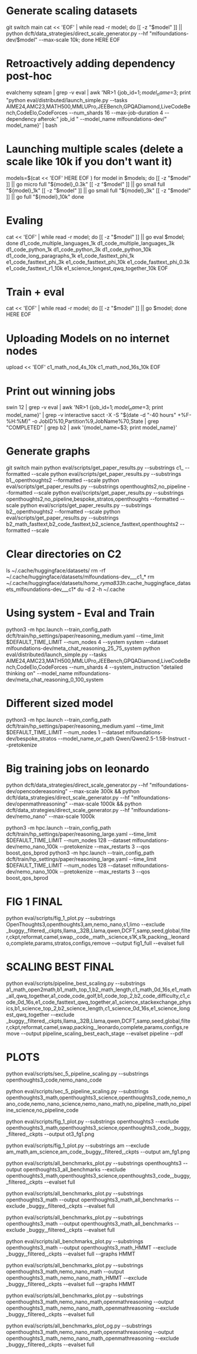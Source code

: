 # Generate scaling datasets
git switch main
cat << 'EOF' | while read -r model; do [[ -z "$model" ]] || python dcft/data_strategies/direct_scale_generator.py --hf "mlfoundations-dev/$model" --max-scale 10k; done
HERE
EOF

# Retroactively adding dependency post-hoc
evalchemy
sqteam | grep -v eval | awk 'NR>1 {job_id=$1; model_name=$3; print "python eval/distributed/launch_simple.py --tasks AIME24,AMC23,MATH500,MMLUPro,JEEBench,GPQADiamond,LiveCodeBench,CodeElo,CodeForces --num_shards 16 --max-job-duration 4 --dependency afterok:" job_id " --model_name mlfoundations-dev/" model_name}' | bash

# Launching multiple scales (delete a scale like 10k if you don't want it)
models=$(cat << 'EOF'
HERE
EOF
)
for model in $models; do
  [[ -z "$model" ]] || go micro full "${model}_0.3k"
  [[ -z "$model" ]] || go small full "${model}_1k"
  [[ -z "$model" ]] || go small full "${model}_3k"
  [[ -z "$model" ]] || go full "${model}_10k"
done


# Evaling
cat << 'EOF' | while read -r model; do [[ -z "$model" ]] || go eval $model; done
d1_code_multiple_languages_1k
d1_code_multiple_languages_3k
d1_code_python_1k
d1_code_python_3k
d1_code_python_10k
d1_code_long_paragraphs_1k
e1_code_fasttext_phi_1k
e1_code_fasttext_phi_3k
e1_code_fasttext_phi_10k
e1_code_fasttext_phi_0.3k
e1_code_fasttext_r1_10k
e1_science_longest_qwq_together_10k
EOF

# Train + eval 
cat << 'EOF' | while read -r model; do [[ -z "$model" ]] || go $model; done
HERE
EOF

# Uploading Models on no internet nodes
upload << 'EOF'
c1_math_nod_4s_10k
c1_math_nod_16s_10k
EOF

# Print out winning jobs
swin 12 | grep -v eval | awk 'NR>1 {job_id=$1; model_name=$3; print model_name}' | grep -v interactive
sacct -X -S "$(date -d "-40 hours" +%F-%H:%M)" -o JobID%10,Partition%9,JobName%70,State | grep "COMPLETED" | grep b2 | awk '{model_name=$3; print model_name}'

# Generate graphs
git switch main
python eval/scripts/get_paper_results.py --substrings c1_ --formatted --scale
python eval/scripts/get_paper_results.py --substrings b1_,openthoughts2 --formatted --scale
python eval/scripts/get_paper_results.py --substrings openthoughts2,no_pipeline --formatted --scale
python eval/scripts/get_paper_results.py --substrings openthoughts2,no_pipeline,bespoke_stratos,openthoughts --formatted --scale
python eval/scripts/get_paper_results.py --substrings b2_,openthoughts2 --formatted --scale
python eval/scripts/get_paper_results.py --substrings b2_math_fasttext,b2_code_fasttext,b2_science_fasttext,openthoughts2 --formatted --scale 

# Clear directories on C2 
ls ~/.cache/huggingface/datasets/
rm -rf ~/.cache/huggingface/datasets/mlfoundations-dev___c1_*
rm  ~/.cache/huggingface/datasets/_home_ryma833h_.cache_huggingface_datasets_mlfoundations-dev___c1*
du -d 2 -h ~/.cache

# Using system - Eval and Train
python3 -m hpc.launch --train_config_path dcft/train/hp_settings/paper/reasoning_medium.yaml --time_limit $DEFAULT_TIME_LIMIT --num_nodes 4 --system system --dataset mlfoundations-dev/meta_chat_reasoning_25_75_system
python eval/distributed/launch_simple.py --tasks AIME24,AMC23,MATH500,MMLUPro,JEEBench,GPQADiamond,LiveCodeBench,CodeElo,CodeForces  --num_shards 4 --system_instruction "detailed thinking on" --model_name mlfoundations-dev/meta_chat_reasoning_0_100_system

# Different sized model
python3 -m hpc.launch --train_config_path dcft/train/hp_settings/paper/reasoning_medium.yaml --time_limit $DEFAULT_TIME_LIMIT --num_nodes 1 --dataset mlfoundations-dev/bespoke_stratos --model_name_or_path Qwen/Qwen2.5-1.5B-Instruct --pretokenize

# Big training jobs on leonardo
python dcft/data_strategies/direct_scale_generator.py --hf "mlfoundations-dev/opencodereasoning" --max-scale 300k && python dcft/data_strategies/direct_scale_generator.py --hf "mlfoundations-dev/openmathreasoning" --max-scale 1000k && python dcft/data_strategies/direct_scale_generator.py --hf "mlfoundations-dev/nemo_nano" --max-scale 1000k

python3 -m hpc.launch --train_config_path dcft/train/hp_settings/paper/reasoning_large.yaml --time_limit $DEFAULT_TIME_LIMIT --num_nodes 128 --dataset mlfoundations-dev/nemo_nano_100k --pretokenize --max_restarts 3 --qos boost_qos_bprod
python3 -m hpc.launch --train_config_path dcft/train/hp_settings/paper/reasoning_large.yaml --time_limit $DEFAULT_TIME_LIMIT --num_nodes 128 --dataset mlfoundations-dev/nemo_nano_100k --pretokenize --max_restarts 3 --qos boost_qos_bprod

# FIG 1 FINAL
python eval/scripts/fig_1_plot.py --substrings OpenThoughts3,openthoughts3,am,nemo_nano,s1,limo --exclude _buggy,_filtered,_ckpts,llama,_32B,Llama,qwen,DCFT,samp,seed,global,filter,ckpt,reformat,camel,swap,_code,_math,_science,s1K,s1k,packing,_leonardo,complete,params,stratos,configs,remove --output fig1_full --evalset full

# SCALING BEST FINAL
python eval/scripts/pipeline_best_scaling.py --substrings a1_math_open2math,b1_math_top_1,b2_math_length,c1_math_0d_16s,e1_math_all_qwq_together,a1_code_code_golf,b1_code_top_2,b2_code_difficulty,c1_code_0d_16s,e1_code_fasttext_qwq_together,a1_science_stackexchange_physics,b1_science_top_2,b2_science_length,c1_science_0d_16s,e1_science_longest_qwq_together --exclude _buggy,_filtered,_ckpts,llama,_32B,Llama,qwen,DCFT,samp,seed,global,filter,ckpt,reformat,camel,swap,packing,_leonardo,complete,params,configs,remove --output pipeline_scaling_best_each_stage --evalset pipeline --pdf

# PLOTS 
python eval/scripts/sec_5_pipeline_scaling.py --substrings openthoughts3_code,nemo_nano_code

python eval/scripts/sec_5_pipeline_scaling.py --substrings openthoughts3_math,openthoughts3_science,openthoughts3_code,nemo_nano_code,nemo_nano_science,nemo_nano_math,no_pipeline_math,no_pipeline_science,no_pipeline_code

python eval/scripts/fig_1_plot.py --substrings openthoughts3 --exclude openthoughts3_math,openthoughts3_science,openthoughts3_code,_buggy,_filtered,_ckpts --output ot3_fg1.png

python eval/scripts/fig_1_plot.py --substrings am --exclude am_math,am_science,am_code,_buggy,_filtered,_ckpts --output am_fg1.png

python eval/scripts/all_benchmarks_plot.py --substrings openthoughts3 --output openthoughts3_all_benchmarks --exclude openthoughts3_math,openthoughts3_science,openthoughts3_code,_buggy,_filtered,_ckpts --evalset full

python eval/scripts/all_benchmarks_plot.py --substrings openthoughts3_math --output openthoughts3_math_all_benchmarks --exclude _buggy,_filtered,_ckpts --evalset full


python eval/scripts/all_benchmarks_plot.py --substrings openthoughts3_math --output openthoughts3_math_all_benchmarks --exclude _buggy,_filtered,_ckpts --evalset full

python eval/scripts/all_benchmarks_plot.py --substrings openthoughts3_math --output openthoughts3_math_HMMT --exclude _buggy,_filtered,_ckpts --evalset full --graphs HMMT

python eval/scripts/all_benchmarks_plot.py --substrings openthoughts3_math,nemo_nano_math --output openthoughts3_math_nemo_nano_math_HMMT --exclude _buggy,_filtered,_ckpts --evalset full --graphs HMMT

python eval/scripts/all_benchmarks_plot.py --substrings openthoughts3_math,nemo_nano_math,openmathreasoning --output openthoughts3_math_nemo_nano_math_openmathreasoning --exclude _buggy,_filtered,_ckpts --evalset full


python eval/scripts/all_benchmarks_plot_og.py --substrings openthoughts3_math,nemo_nano_math,openmathreasoning --output openthoughts3_math_nemo_nano_math_openmathreasoning --exclude _buggy,_filtered,_ckpts --evalset full
